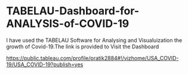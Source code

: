 # TABELAU-Dashboard-for-ANALYSIS-of-COVID-19
I have used the TABELAU Software for Analysing and Visualuization the growth of Covid-19.The link is provided to Visit the Dashboard 

https://public.tableau.com/profile/pratik2884#!/vizhome/USA_COVID-19/USA_COVID-19?publish=yes
